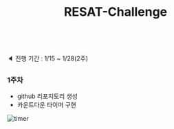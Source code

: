 # <p align="center">RESAT-Challenge</p> <br>

🔈 진행 기간 : 1/15 ~ 1/28(2주)

### 1주차
-  github 리포지토리 생성
-  카운트다운 타이머 구현

![timer](https://github.com/hhhyeon97/FEChallenge/assets/148893126/9b895570-7f8e-4cb6-a3f0-890b7f5b8129)
